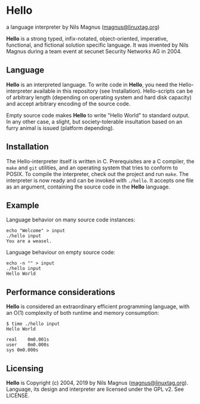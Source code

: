 Hello
=====

a language interpreter by Nils Magnus (magnus@linuxtag.org)

**Hello** is a strong typed, infix-notated, object-oriented,
imperative, functional, and fictional solution specific language. It
was invented by Nils Magnus during a team event at secunet Security
Networks AG in 2004.

Language
--------

**Hello** is an interpreted language. To write code in **Hello**, you
need the Hello-interpreter available in this repository (see
Installation). Hello-scripts can be of arbitrary length (depending on
operating system and hard disk capacity) and accept arbitrary encoding
of the source code.

Empty source code makes **Hello** to write "Hello World" to standard
output. In any other case, a slight, but society-tolerable
insultation based on an furry animal is issued (platform depending).

Installation
------------

The Hello-interpreter itself is written in C. Prerequisites are a C
compiler, the `make` and `git` utilities, and an operating system that
tries to conform to POSIX. To compile the interpreter, check out the
project and run `make`. The interpreter is now ready and can be
invoked with `./hello`. It accepts one file as an argument, containing
the source code in the **Hello** language.

Example
-------

Language behavior on many source code instances:

```
echo "Welcome" > input
./hello input
You are a weasel.
```

Language behaviour on empty source code:

```
echo -n "" > input
./hello input
Hello World
```

Performance considerations
--------------------------

**Hello** is considered an extraordinary efficient programming
language, with an O(1) complexity of both runtime and memory
consumption:

```
$ time ./hello input 
Hello World

real	0m0.001s
user	0m0.000s
sys	0m0.000s
```

Licensing
---------

**Hello** is Copyright (c) 2004, 2019 by Nils Magnus
(magnus@linuxtag.org). Language, its design and interpreter are
licensed under the GPL v2. See LICENSE.